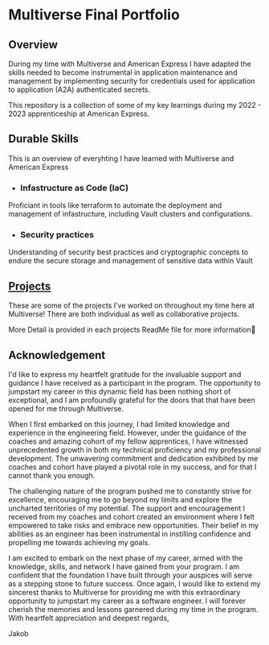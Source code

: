 # Multiverse Final Portfolio

## Overview

During my time with Multiverse and American Express I have adapted the skills needed to become instrumental in application maintenance and management by implementing security for credentials used for application to application (A2A) authenticated secrets.

This repository is a collection of some of my key learnings during my 2022 - 2023 apprenticeship at American Express.

## Durable Skills
This is an overview of everyhting I have learned with Multiverse and American Express
- ### Infastructure as Code (IaC)
Proficiant in tools like terraform to automate the deployment and management of infastructure, including Vault clusters and configurations.
- ### Security practices
Understanding of security best practices and cryptographic concepts to endure the secure storage and management of sensitive data within Vault

## [Projects](https://github.com/jxkobrxyes/Multiverse-Final-Portfolio/tree/main/Projects)
These are some of the projects I've worked on throughout my time here at Multiverse! There are both individual as well as collaborative projects.

More Detail is provided in each projects ReadMe file for more information👀

## Acknowledgement
I'd like to express my heartfelt gratitude for the invaluable support and guidance I have received as a participant in the program. The opportunity to jumpstart my career in this dynamic field has been nothing short of exceptional, and I am profoundly grateful for the doors that that have been opened for me through Multiverse.

When I first embarked on this journey, I had limited knowledge and experience in the engineering field. However, under the guidance of the coaches and amazing cohort of my fellow apprentices, I have witnessed unprecedented growth in both my technical proficiency and my professional development. The unwavering commitment and dedication exhibited by me coaches and cohort have played a pivotal role in my success, and for that I cannot thank you enough.

The challenging nature of the program pushed me to constantly strive for excellence, encouraging me to go beyond my limits and explore the uncharted territories of my potential. The support and encouragement I received from my coaches and cohort created an environment where I felt empowered to take risks and embrace new opportunities. Their belief in my abilities as an engineer has been instrumental in instilling confidence and propelling me towards achieving my goals.

I am excited to embark on the next phase of my career, armed with the knowledge, skills, and network I have gained from your program. I am confident that the foundation I have built through your auspices will serve as a stepping stone to future success.
Once again, I would like to extend my sincerest thanks to Multiverse for providing me with this extraordinary opportunity to jumpstart my career as a software engineer. I will forever cherish the memories and lessons garnered during my time in the program.
With heartfelt appreciation and deepest regards,

Jakob


